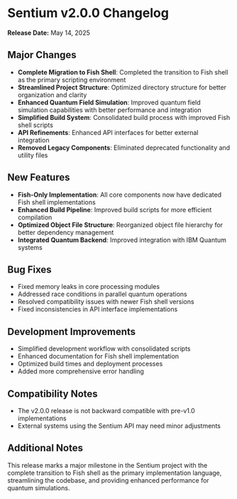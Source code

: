 # Sentium v2.0.0 Changelog

**Release Date:** May 14, 2025

## Major Changes

- **Complete Migration to Fish Shell**: Completed the transition to Fish shell as the primary scripting environment
- **Streamlined Project Structure**: Optimized directory structure for better organization and clarity
- **Enhanced Quantum Field Simulation**: Improved quantum field simulation capabilities with better performance and integration
- **Simplified Build System**: Consolidated build process with improved Fish shell scripts
- **API Refinements**: Enhanced API interfaces for better external integration
- **Removed Legacy Components**: Eliminated deprecated functionality and utility files

## New Features

- **Fish-Only Implementation**: All core components now have dedicated Fish shell implementations
- **Enhanced Build Pipeline**: Improved build scripts for more efficient compilation
- **Optimized Object File Structure**: Reorganized object file hierarchy for better dependency management
- **Integrated Quantum Backend**: Improved integration with IBM Quantum systems

## Bug Fixes

- Fixed memory leaks in core processing modules
- Addressed race conditions in parallel quantum operations
- Resolved compatibility issues with newer Fish shell versions
- Fixed inconsistencies in API interface implementations

## Development Improvements

- Simplified development workflow with consolidated scripts
- Enhanced documentation for Fish shell implementation
- Optimized build times and deployment processes
- Added more comprehensive error handling

## Compatibility Notes

- The v2.0.0 release is not backward compatible with pre-v1.0 implementations
- External systems using the Sentium API may need minor adjustments

## Additional Notes

This release marks a major milestone in the Sentium project with the complete transition to Fish shell as the primary implementation language, streamlining the codebase, and providing enhanced performance for quantum simulations.
